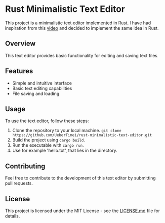 # Rust Minimalistic Text Editor

This project is a minimalistic text editor implemented in Rust.
I have had inspiration from this [video](https://youtu.be/gnvDPCXktWQ?si=6c-Hqqedm7TGL6qQ) and decided to implement the same idea in Rust.

## Overview

This text editor provides basic functionality for editing and saving text files.

## Features

- Simple and intuitive interface
- Basic text editing capabilities
- File saving and loading

## Usage

To use the text editor, follow these steps:

1. Clone the repository to your local machine. `git clone https://github.com/UeberTimei/rust-minimalistic-text-editor.git`
2. Build the project using `cargo build`.
3. Run the executable with `cargo run`.
4. Use for example 'hello.txt', that lies in the directory.

## Contributing

Feel free to contribute to the development of this text editor by submitting pull requests.

## License

This project is licensed under the MIT License - see the [LICENSE.md](LICENSE.md) file for details.
